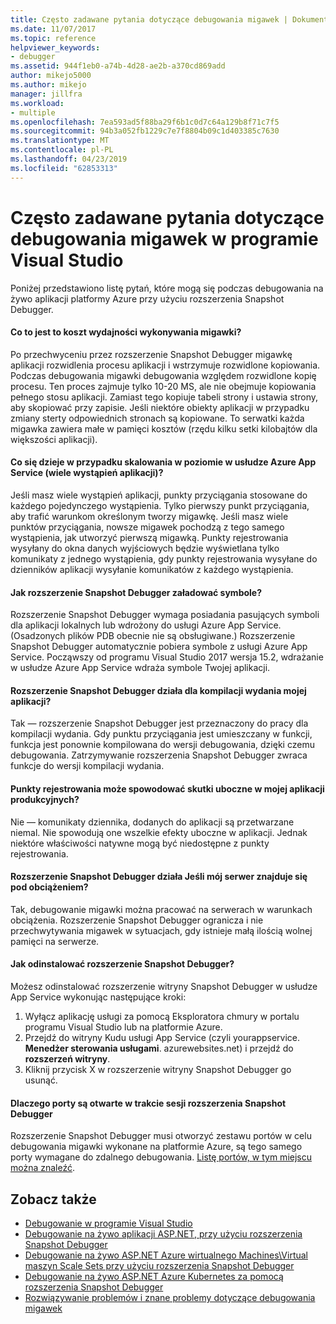 ```yaml
---
title: Często zadawane pytania dotyczące debugowania migawek | Dokumentacja firmy Microsoft
ms.date: 11/07/2017
ms.topic: reference
helpviewer_keywords:
- debugger
ms.assetid: 944f1eb0-a74b-4d28-ae2b-a370cd869add
author: mikejo5000
ms.author: mikejo
manager: jillfra
ms.workload:
- multiple
ms.openlocfilehash: 7ea593ad5f88ba29f6b1c0d7c64a129b8f71c7f5
ms.sourcegitcommit: 94b3a052fb1229c7e7f8804b09c1d403385c7630
ms.translationtype: MT
ms.contentlocale: pl-PL
ms.lasthandoff: 04/23/2019
ms.locfileid: "62853313"
---
```

# <a name="frequently-asked-questions-for-snapshot-debugging-in-visual-studio"></a>Często zadawane pytania dotyczące debugowania migawek w programie Visual Studio

Poniżej przedstawiono listę pytań, które mogą się podczas debugowania na żywo aplikacji platformy Azure przy użyciu rozszerzenia Snapshot Debugger.

#### <a name="what-is-the-performance-cost-of-taking-a-snapshot"></a>Co to jest to koszt wydajności wykonywania migawki?

Po przechwyceniu przez rozszerzenie Snapshot Debugger migawkę aplikacji rozwidlenia procesu aplikacji i wstrzymuje rozwidlone kopiowania. Podczas debugowania migawki debugowania względem rozwidlone kopię procesu. Ten proces zajmuje tylko 10-20 MS, ale nie obejmuje kopiowania pełnego stosu aplikacji. Zamiast tego kopiuje tabeli strony i ustawia strony, aby skopiować przy zapisie. Jeśli niektóre obiekty aplikacji w przypadku zmiany sterty odpowiednich stronach są kopiowane. To serwatki każda migawka zawiera małe w pamięci kosztów (rzędu kilku setki kilobajtów dla większości aplikacji).

#### <a name="what-happens-if-i-have-a-scaled-out-azure-app-service-multiple-instances-of-my-app"></a>Co się dzieje w przypadku skalowania w poziomie w usłudze Azure App Service (wiele wystąpień aplikacji)?

Jeśli masz wiele wystąpień aplikacji, punkty przyciągania stosowane do każdego pojedynczego wystąpienia. Tylko pierwszy punkt przyciągania, aby trafić warunkom określonym tworzy migawkę. Jeśli masz wiele punktów przyciągania, nowsze migawek pochodzą z tego samego wystąpienia, jak utworzyć pierwszą migawką. Punkty rejestrowania wysyłany do okna danych wyjściowych będzie wyświetlana tylko komunikaty z jednego wystąpienia, gdy punkty rejestrowania wysyłane do dzienników aplikacji wysyłanie komunikatów z każdego wystąpienia.

#### <a name="how-does-the-snapshot-debugger-load-symbols"></a>Jak rozszerzenie Snapshot Debugger załadować symbole?

Rozszerzenie Snapshot Debugger wymaga posiadania pasujących symboli dla aplikacji lokalnych lub wdrożony do usługi Azure App Service. (Osadzonych plików PDB obecnie nie są obsługiwane.) Rozszerzenie Snapshot Debugger automatycznie pobiera symbole z usługi Azure App Service. Począwszy od programu Visual Studio 2017 wersja 15.2, wdrażanie w usłudze Azure App Service wdraża symbole Twojej aplikacji.

#### <a name="does-the-snapshot-debugger-work-against-release-builds-of-my-application"></a>Rozszerzenie Snapshot Debugger działa dla kompilacji wydania mojej aplikacji?

Tak — rozszerzenie Snapshot Debugger jest przeznaczony do pracy dla kompilacji wydania. Gdy punktu przyciągania jest umieszczany w funkcji, funkcja jest ponownie kompilowana do wersji debugowania, dzięki czemu debugowania. Zatrzymywanie rozszerzenia Snapshot Debugger zwraca funkcje do wersji kompilacji wydania.

#### <a name="can-logpoints-cause-side-effects-in-my-production-application"></a>Punkty rejestrowania może spowodować skutki uboczne w mojej aplikacji produkcyjnych?

Nie — komunikaty dziennika, dodanych do aplikacji są przetwarzane niemal. Nie spowodują one wszelkie efekty uboczne w aplikacji. Jednak niektóre właściwości natywne mogą być niedostępne z punkty rejestrowania.

#### <a name="does-the-snapshot-debugger-work-if-my-server-is-under-load"></a>Rozszerzenie Snapshot Debugger działa Jeśli mój serwer znajduje się pod obciążeniem?

Tak, debugowanie migawki można pracować na serwerach w warunkach obciążenia. Rozszerzenie Snapshot Debugger ogranicza i nie przechwytywania migawek w sytuacjach, gdy istnieje małą ilością wolnej pamięci na serwerze.

#### <a name="how-do-i-uninstall-the-snapshot-debugger"></a>Jak odinstalować rozszerzenie Snapshot Debugger?

Możesz odinstalować rozszerzenie witryny Snapshot Debugger w usłudze App Service wykonując następujące kroki:

1. Wyłącz aplikację usługi za pomocą Eksploratora chmury w portalu programu Visual Studio lub na platformie Azure.
1. Przejdź do witryny Kudu usługi App Service (czyli yourappservice. **Menedżer sterowania usługami**. azurewebsites.net) i przejdź do **rozszerzeń witryny**.
1. Kliknij przycisk X w rozszerzenie witryny Snapshot Debugger go usunąć.

#### <a name="why-are-ports-opened-during-a-snapshot-debugger-session"></a>Dlaczego porty są otwarte w trakcie sesji rozszerzenia Snapshot Debugger

Rozszerzenie Snapshot Debugger musi otworzyć zestawu portów w celu debugowania migawki wykonane na platformie Azure, są tego samego porty wymagane do zdalnego debugowania. [Listę portów, w tym miejscu można znaleźć](../debugger/remote-debugger-port-assignments.md).

## <a name="see-also"></a>Zobacz także

- [Debugowanie w programie Visual Studio](../debugger/index.md)
- [Debugowanie na żywo aplikacji ASP.NET, przy użyciu rozszerzenia Snapshot Debugger](../debugger/debug-live-azure-applications.md)
- [Debugowanie na żywo ASP.NET Azure wirtualnego Machines\Virtual maszyn Scale Sets przy użyciu rozszerzenia Snapshot Debugger](../debugger/debug-live-azure-virtual-machines.md)
- [Debugowanie na żywo ASP.NET Azure Kubernetes za pomocą rozszerzenia Snapshot Debugger](../debugger/debug-live-azure-kubernetes.md)
- [Rozwiązywanie problemów i znane problemy dotyczące debugowania migawek](../debugger/debug-live-azure-apps-troubleshooting.md)